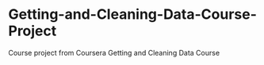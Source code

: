 # Getting-and-Cleaning-Data-Course-Project
Course project from Coursera Getting and Cleaning Data Course

